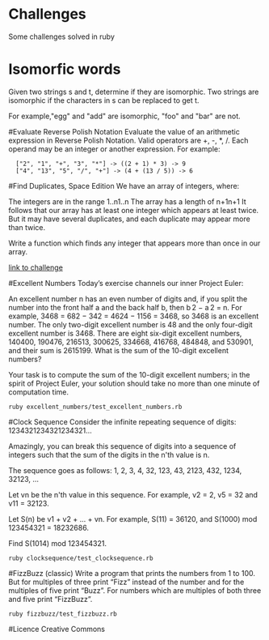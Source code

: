 # Challenges
Some challenges solved in ruby

# Isomorfic words
Given two strings s and t, determine if they are isomorphic. Two strings are isomorphic if the characters in s can be replaced to get t.

For example,"egg" and "add" are isomorphic, "foo" and "bar" are not.

#Evaluate Reverse Polish Notation
Evaluate the value of an arithmetic expression in Reverse Polish Notation. Valid operators are +, -, *, /. Each operand may be an integer or another expression. For example:

```
  ["2", "1", "+", "3", "*"] -> ((2 + 1) * 3) -> 9
  ["4", "13", "5", "/", "+"] -> (4 + (13 / 5)) -> 6
```

#Find Duplicates, Space Edition
We have an array of integers, where:

The integers are in the range 1..n1..n
The array has a length of n+1n+1
It follows that our array has at least one integer which appears at least twice. But it may have several duplicates, and each duplicate may appear more than twice.

Write a function which finds any integer that appears more than once in our array.

[link to challenge](https://www.interviewcake.com/question/find-duplicate-optimize-for-space)


#Excellent Numbers
Today’s exercise channels our inner Project Euler:

An excellent number n has an even number of digits and, if you split the number into the front half a and the back half b, then b 2 − a 2 = n. For example, 3468 = 682 − 342 = 4624 − 1156 = 3468, so 3468 is an excellent number. The only two-digit excellent number is 48 and the only four-digit excellent number is 3468. There are eight six-digit excellent numbers, 140400, 190476, 216513, 300625, 334668, 416768, 484848, and 530901, and their sum is 2615199. What is the sum of the 10-digit excellent numbers?

Your task is to compute the sum of the 10-digit excellent numbers; in the spirit of Project Euler, your solution should take no more than one minute of computation time. 

```
ruby excellent_numbers/test_excellent_numbers.rb
```

#Clock Sequence
Consider the infinite repeating sequence of digits:
1234321234321234321...

Amazingly, you can break this sequence of digits into a sequence of integers such that the sum of the digits in the n'th value is n.

The sequence goes as follows:
1, 2, 3, 4, 32, 123, 43, 2123, 432, 1234, 32123, ...

Let vn be the n'th value in this sequence. For example, v2 = 2, v5 = 32 and v11 = 32123.

Let S(n) be v1 + v2 + ... + vn. For example, S(11) = 36120, and S(1000) mod 123454321 = 18232686.

Find S(1014) mod 123454321.

```
ruby clocksequence/test_clocksequence.rb
```

#FizzBuzz (classic)
Write a program that prints the numbers from 1 to 100. But for multiples of three print “Fizz” instead of the number and for the multiples of five print “Buzz”. For numbers which are multiples of both three and five print “FizzBuzz”.

```
ruby fizzbuzz/test_fizzbuzz.rb
```

#Licence
Creative Commons
